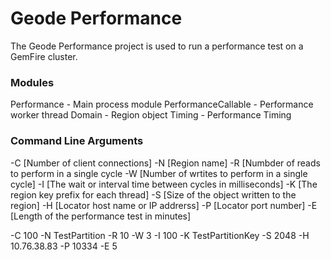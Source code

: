 # Geode Performance #

The Geode Performance project is used to run a performance test on a GemFire cluster.






### Modules ###
 Performance - Main process module
 PerformanceCallable - Performance worker thread
 Domain - Region object 
 Timing - Performance Timing

### Command Line Arguments ###
-C [Number of client connections]
-N [Region name]
-R [Numbder of reads to perform in a single cycle
-W [Number of wrtites to perform in a single cycle]
-I [The wait or interval time between cycles in milliseconds]
-K [The region key prefix for each thread]
-S [Size of the object written to the region]
-H [Locator host name or IP addrerss]
-P [Locator port number]
-E [Length of the performance test in minutes]



-C 100 -N TestPartition -R 10 -W 3 -I 100 -K TestPartitionKey -S 2048 -H 10.76.38.83 -P 10334 -E 5

